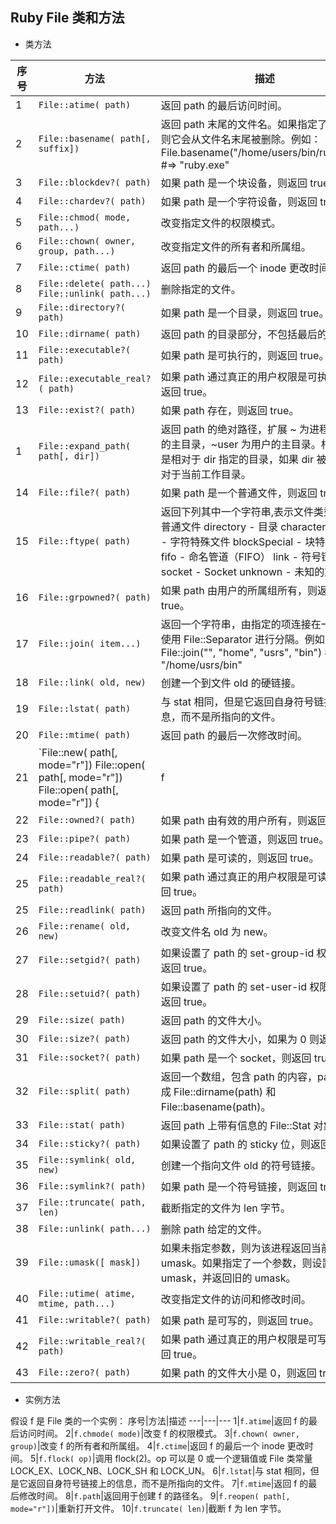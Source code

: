 ## Ruby File 类和方法

- 类方法

| 序号 | 方法                                                                                                 | 描述                                                                                                                                                                                                             |
| ---- | ---------------------------------------------------------------------------------------------------- | ---------------------------------------------------------------------------------------------------------------------------------------------------------------------------------------------------------------- |
| 1    | `File::atime( path)`                                                                                 | 返回 path 的最后访问时间。                                                                                                                                                                                       |
| 2    | `File::basename( path[, suffix])`                                                                    | 返回 path 末尾的文件名。如果指定了 suffix，则它会从文件名末尾被删除。例如：File.basename("/home/users/bin/ruby.exe") #=> "ruby.exe"                                                                              |
| 3    | `File::blockdev?( path)`                                                                             | 如果 path 是一个块设备，则返回 true。                                                                                                                                                                            |
| 4    | `File::chardev?( path)`                                                                              | 如果 path 是一个字符设备，则返回 true。                                                                                                                                                                          |
| 5    | `File::chmod( mode, path...)`                                                                        | 改变指定文件的权限模式。                                                                                                                                                                                         |
| 6    | `File::chown( owner, group, path...)`                                                                | 改变指定文件的所有者和所属组。                                                                                                                                                                                   |
| 7    | `File::ctime( path)`                                                                                 | 返回 path 的最后一个 inode 更改时间。                                                                                                                                                                            |
| 8    | `File::delete( path...) File::unlink( path...)`                                                      | 删除指定的文件。                                                                                                                                                                                                 |
| 9    | `File::directory?( path)`                                                                            | 如果 path 是一个目录，则返回 true。                                                                                                                                                                              |
| 10   | `File::dirname( path)`                                                                               | 返回 path 的目录部分，不包括最后的文件名。                                                                                                                                                                       |
| 11   | `File::executable?( path)`                                                                           | 如果 path 是可执行的，则返回 true。                                                                                                                                                                              |
| 12   | `File::executable_real?( path)`                                                                      | 如果 path 通过真正的用户权限是可执行的，则返回 true。                                                                                                                                                            |
| 13   | `File::exist?( path)`                                                                                | 如果 path 存在，则返回 true。                                                                                                                                                                                    |
| 1    | `File::expand_path( path[, dir])`                                                                    | 返回 path 的绝对路径，扩展 ~ 为进程所有者的主目录，~user 为用户的主目录。相对路径是相对于 dir 指定的目录，如果 dir 被省略则相对于当前工作目录。                                                                  |
| 14   | `File::file?( path)`                                                                                 | 如果 path 是一个普通文件，则返回 true。                                                                                                                                                                          |
| 15   | `File::ftype( path)`                                                                                 | 返回下列其中一个字符串,表示文件类型：file - 普通文件 directory - 目录 characterSpecial - 字符特殊文件 blockSpecial - 块特殊文件 fifo - 命名管道（FIFO） link - 符号链接 socket - Socket unknown - 未知的文件类型 |
| 16   | `File::grpowned?( path)`                                                                             | 如果 path 由用户的所属组所有，则返回 true。                                                                                                                                                                      |
| 17   | `File::join( item...)`                                                                               | 返回一个字符串，由指定的项连接在一起，并使用 File::Separator 进行分隔。例如：File::join("", "home", "usrs", "bin") # => "/home/usrs/bin"                                                                         |
| 18   | `File::link( old, new)`                                                                              | 创建一个到文件 old 的硬链接。                                                                                                                                                                                    |
| 19   | `File::lstat( path)`                                                                                 | 与 stat 相同，但是它返回自身符号链接上的信息，而不是所指向的文件。                                                                                                                                               |
| 20   | `File::mtime( path)`                                                                                 | 返回 path 的最后一次修改时间。                                                                                                                                                                                   |
| 21   | `File::new( path[, mode="r"]) File::open( path[, mode="r"]) File::open( path[, mode="r"]) {|f| ...}` | 打开文件。如果指定了块，则通过传递新文件作为参数来执行块。当块退出时，文件会自动关闭。这些方法有别于 Kernel.open，即使 path 是以                                                                                 | 开头，后续的字符串也不会作为命令运行。 |
| 22   | `File::owned?( path)`                                                                                | 如果 path 由有效的用户所有，则返回 true。                                                                                                                                                                        |
| 23   | `File::pipe?( path)`                                                                                 | 如果 path 是一个管道，则返回 true。                                                                                                                                                                              |
| 24   | `File::readable?( path)`                                                                             | 如果 path 是可读的，则返回 true。                                                                                                                                                                                |
| 25   | `File::readable_real?( path)`                                                                        | 如果 path 通过真正的用户权限是可读的，则返回 true。                                                                                                                                                              |
| 25   | `File::readlink( path)`                                                                              | 返回 path 所指向的文件。                                                                                                                                                                                         |
| 26   | `File::rename( old, new)`                                                                            | 改变文件名 old 为 new。                                                                                                                                                                                          |
| 27   | `File::setgid?( path)`                                                                               | 如果设置了 path 的 set-group-id 权限位，则返回 true。                                                                                                                                                            |
| 28   | `File::setuid?( path)`                                                                               | 如果设置了 path 的 set-user-id 权限位，则返回 true。                                                                                                                                                             |
| 29   | `File::size( path)`                                                                                  | 返回 path 的文件大小。                                                                                                                                                                                           |
| 30   | `File::size?( path)`                                                                                 | 返回 path 的文件大小，如果为 0 则返回 nil。                                                                                                                                                                      |
| 31   | `File::socket?( path)`                                                                               | 如果 path 是一个 socket，则返回 true。                                                                                                                                                                           |
| 32   | `File::split( path)`                                                                                 | 返回一个数组，包含 path 的内容，path 被分成 File::dirname(path) 和 File::basename(path)。                                                                                                                        |
| 33   | `File::stat( path)`                                                                                  | 返回 path 上带有信息的 File::Stat 对象。                                                                                                                                                                         |
| 34   | `File::sticky?( path)`                                                                               | 如果设置了 path 的 sticky 位，则返回 true。                                                                                                                                                                      |
| 35   | `File::symlink( old, new)`                                                                           | 创建一个指向文件 old 的符号链接。                                                                                                                                                                                |
| 36   | `File::symlink?( path)`                                                                              | 如果 path 是一个符号链接，则返回 true。                                                                                                                                                                          |
| 37   | `File::truncate( path, len)`                                                                         | 截断指定的文件为 len 字节。                                                                                                                                                                                      |
| 38   | `File::unlink( path...)`                                                                             | 删除 path 给定的文件。                                                                                                                                                                                           |
| 39   | `File::umask([ mask])`                                                                               | 如果未指定参数，则为该进程返回当前的 umask。如果指定了一个参数，则设置了 umask，并返回旧的 umask。                                                                                                               |
| 40   | `File::utime( atime, mtime, path...)`                                                                | 改变指定文件的访问和修改时间。                                                                                                                                                                                   |
| 41   | `File::writable?( path)`                                                                             | 如果 path 是可写的，则返回 true。                                                                                                                                                                                |
| 42   | `File::writable_real?( path)`                                                                        | 如果 path 通过真正的用户权限是可写的，则返回 true。                                                                                                                                                              |
| 43   | `File::zero?( path)`                                                                                 | 如果 path 的文件大小是 0，则返回 true。                                                                                                                                                                          |

- 实例方法

假设 f 是 File 类的一个实例：
序号|方法|描述
---|---|---
1|`f.atime`|返回 f 的最后访问时间。
2|`f.chmode( mode)`|改变 f 的权限模式。
3|`f.chown( owner, group)`|改变 f 的所有者和所属组。
4|`f.ctime`|返回 f 的最后一个 inode 更改时间。
5|`f.flock( op)`|调用 flock(2)。op 可以是 0 或一个逻辑值或 File 类常量 LOCK_EX、LOCK_NB、LOCK_SH 和 LOCK_UN。
6|`f.lstat`|与 stat 相同，但是它返回自身符号链接上的信息，而不是所指向的文件。
7|`f.mtime`|返回 f 的最后修改时间。
8|`f.path`|返回用于创建 f 的路径名。
9|`f.reopen( path[, mode="r"])`|重新打开文件。
10|`f.truncate( len)`|截断 f 为 len 字节。
